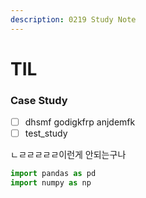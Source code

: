 ```yaml
---
description: 0219 Study Note
---
```


# TIL

### Case Study

* [ ] dhsmf godigkfrp anjdemfk
* [ ] test\_study

ㄴㄹㄹㄹㄹㄹ이런게 안되는구나

```python
import pandas as pd
import numpy as np
```

